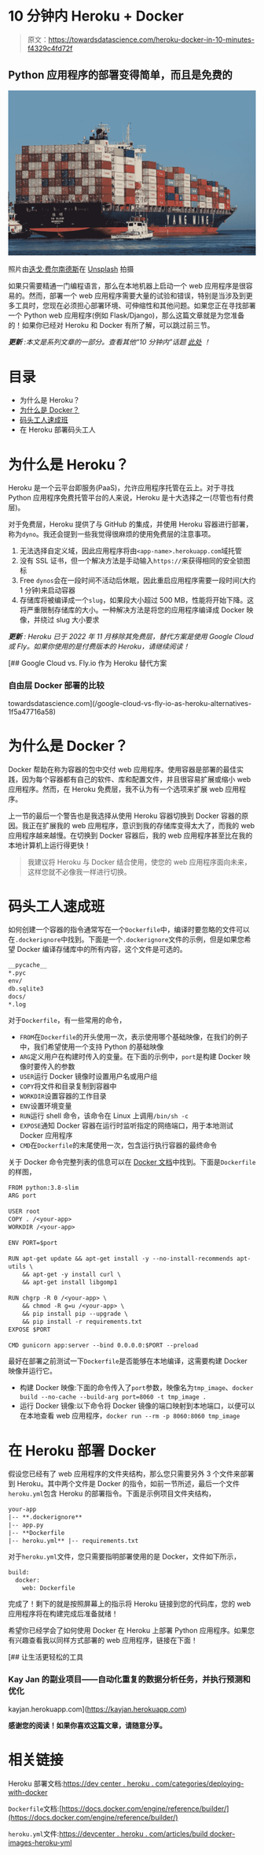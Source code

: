 # 10 分钟内 Heroku + Docker

> 原文：<https://towardsdatascience.com/heroku-docker-in-10-minutes-f4329c4fd72f>

## Python 应用程序的部署变得简单，而且是免费的

![](img/ac57c0286d30ca278d3d06cfad73f9c5.png)

照片由[迭戈·费尔南德斯](https://unsplash.com/@diegitane?utm_source=medium&utm_medium=referral)在 [Unsplash](https://unsplash.com?utm_source=medium&utm_medium=referral) 拍摄

如果只需要精通一门编程语言，那么在本地机器上启动一个 web 应用程序是很容易的。然而，部署一个 web 应用程序需要大量的试验和错误，特别是当涉及到更多工具时，您现在必须担心部署环境、可伸缩性和其他问题。如果您正在寻找部署一个 Python web 应用程序(例如 Flask/Django)，那么这篇文章就是为您准备的！如果你已经对 Heroku 和 Docker 有所了解，可以跳过前三节。

***更新*** *:本文是系列文章的一部分。查看其他“10 分钟内”话题* [*此处*](https://medium.com/@kayjanwong/list/in-10-minutes-eeaa9aa67055) *！*

# 目录

*   为什么是 Heroku？
*   [为什么是 Docker？](https://medium.com/p/f4329c4fd72f/#d64b)
*   [码头工人速成班](https://medium.com/p/f4329c4fd72f/#7a07)
*   在 Heroku 部署码头工人

# 为什么是 Heroku？

Heroku 是一个云平台即服务(PaaS)，允许应用程序托管在云上。对于寻找 Python 应用程序免费托管平台的人来说，Heroku 是十大选择之一(尽管也有付费层)。

对于免费层，Heroku 提供了与 GitHub 的集成，并使用 Heroku 容器进行部署，称为`dyno`。我还会提到一些我觉得很麻烦的使用免费层的注意事项。

1.  无法选择自定义域，因此应用程序将由`<app-name>.herokuapp.com`域托管
2.  没有 SSL 证书，但一个解决方法是手动输入`https://`来获得相同的安全锁图标
3.  Free `dynos`会在一段时间不活动后休眠，因此重启应用程序需要一段时间(大约 1 分钟)来启动容器
4.  存储库将被编译成一个`slug`，如果段大小超过 500 MB，性能将开始下降。这将严重限制存储库的大小。一种解决方法是将您的应用程序编译成 Docker 映像，并绕过 slug 大小要求

***更新*** *: Heroku 已于 2022 年 11 月移除其免费层，替代方案是使用 Google Cloud 或 Fly。如果你使用的是付费版本的 Heroku，请继续阅读！*

[](/google-cloud-vs-fly-io-as-heroku-alternatives-1f5a47716a58) [## Google Cloud vs. Fly.io 作为 Heroku 替代方案

### 自由层 Docker 部署的比较

towardsdatascience.com](/google-cloud-vs-fly-io-as-heroku-alternatives-1f5a47716a58) 

# 为什么是 Docker？

Docker 帮助在称为容器的包中交付 web 应用程序。使用容器是部署的最佳实践，因为每个容器都有自己的软件、库和配置文件，并且很容易扩展或缩小 web 应用程序。然而，在 Heroku 免费层，我不认为有一个选项来扩展 web 应用程序。

上一节的最后一个警告也是我选择从使用 Heroku 容器切换到 Docker 容器的原因。我正在扩展我的 web 应用程序，意识到我的存储库变得太大了，而我的 web 应用程序越来越慢。在切换到 Docker 容器后，我的 web 应用程序甚至比在我的本地计算机上运行得更快！

> 我建议将 Heroku 与 Docker 结合使用，使您的 web 应用程序面向未来，这样您就不必像我一样进行切换。

# 码头工人速成班

如何创建一个容器的指令通常写在一个`Dockerfile`中，编译时要忽略的文件可以在`.dockerignore`中找到。下面是一个`.dockerignore`文件的示例，但是如果您希望 Docker 编译存储库中的所有内容，这个文件是可选的。

```
__pycache__
*.pyc
env/
db.sqlite3
docs/
*.log
```

对于`Dockerfile`，有一些常用的命令，

*   `FROM`在`Dockerfile`的开头使用一次，表示使用哪个基础映像，在我们的例子中，我们希望使用一个支持 Python 的基础映像
*   `ARG`定义用户在构建时传入的变量。在下面的示例中，`port`是构建 Docker 映像时要传入的参数
*   `USER`运行 Docker 镜像时设置用户名或用户组
*   `COPY`将文件和目录复制到容器中
*   `WORKDIR`设置容器的工作目录
*   `ENV`设置环境变量
*   `RUN`运行 shell 命令，该命令在 Linux 上调用`/bin/sh -c`
*   `EXPOSE`通知 Docker 容器在运行时监听指定的网络端口，用于本地测试 Docker 应用程序
*   `CMD`在`Dockerfile`的末尾使用一次，包含运行执行容器的最终命令

关于 Docker 命令完整列表的信息可以在 [Docker 文档](https://docs.docker.com/engine/reference/)中找到。下面是`Dockerfile`的样图，

```
FROM python:3.8-slim
ARG port

USER root
COPY . /<your-app>
WORKDIR /<your-app>

ENV PORT=$port

RUN apt-get update && apt-get install -y --no-install-recommends apt-utils \
    && apt-get -y install curl \
    && apt-get install libgomp1

RUN chgrp -R 0 /<your-app> \
    && chmod -R g=u /<your-app> \
    && pip install pip --upgrade \
    && pip install -r requirements.txt
EXPOSE $PORT

CMD gunicorn app:server --bind 0.0.0.0:$PORT --preload
```

最好在部署之前测试一下`Dockerfile`是否能够在本地编译，这需要构建 Docker 映像并运行它。

*   构建 Docker 映像:下面的命令传入了`port`参数，映像名为`tmp_image`、`docker build --no-cache --build-arg port=8060 -t tmp_image .`
*   运行 Docker 镜像:以下命令将 Docker 镜像的端口映射到本地端口，以便可以在本地查看 web 应用程序，`docker run --rm -p 8060:8060 tmp_image`

# 在 Heroku 部署 Docker

假设您已经有了 web 应用程序的文件夹结构，那么您只需要另外 3 个文件来部署到 Heroku。其中两个文件是 Docker 的指令，如前一节所述，最后一个文件`heroku.yml`包含 Heroku 的部署指令。下面是示例项目文件夹结构，

```
your-app
|-- **.dockerignore**
|-- app.py
|-- **Dockerfile
|-- heroku.yml** |-- requirements.txt
```

对于`heroku.yml`文件，您只需要指明部署使用的是 Docker，文件如下所示，

```
build:
  docker:
    web: Dockerfile
```

完成了！剩下的就是按照屏幕上的指示将 Heroku 链接到您的代码库，您的 web 应用程序将在构建完成后准备就绪！

希望你已经学会了如何使用 Docker 在 Heroku 上部署 Python 应用程序。如果您有兴趣查看我以同样方式部署的 web 应用程序，链接在下面！

[](https://kayjan.herokuapp.com) [## 让生活更轻松的工具

### Kay Jan 的副业项目——自动化重复的数据分析任务，并执行预测和优化

kayjan.herokuapp.com](https://kayjan.herokuapp.com) 

**感谢您的阅读！如果你喜欢这篇文章，请随意分享。**

# 相关链接

Heroku 部署文档:[https://dev center . heroku . com/categories/deploying-with-docker](https://devcenter.heroku.com/categories/deploying-with-docker)

`Dockerfile`文档:[https://docs.docker.com/engine/reference/builder/](https://docs.docker.com/engine/reference/builder/)

`heroku.yml`文件:[https://devcenter . heroku . com/articles/build docker-images-heroku-yml](https://devcenter.heroku.com/articles/build-docker-images-heroku-yml)